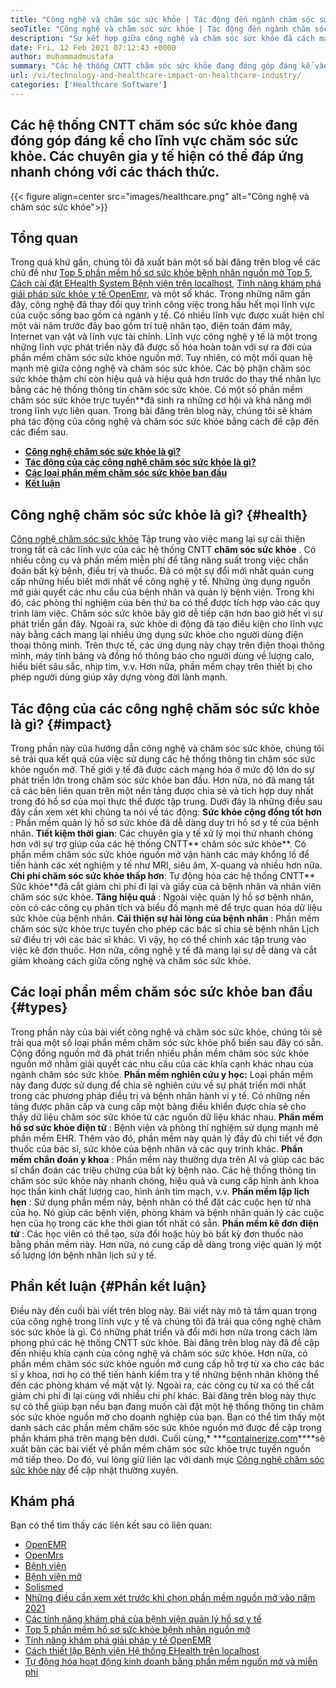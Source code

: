 ```yaml
---
title: "Công nghệ và chăm sóc sức khỏe | Tác động đến ngành chăm sóc sức khỏe" 
seoTitle: "Công nghệ và chăm sóc sức khỏe | Tác động đến ngành chăm sóc sức khỏe" 
description: "Sự kết hợp giữa công nghệ và chăm sóc sức khỏe đã cách mạng hóa bộ phận y tế. Hãy khám phá tác động và các loại phần mềm chăm sóc sức khỏe." 
date: Fri, 12 Feb 2021 07:12:43 +0000
author: muhammadmustafa
summary: "Các hệ thống CNTT chăm sóc sức khỏe đang đóng góp đáng kể vào lĩnh vực chăm sóc sức khỏe. Các chuyên gia y tế hiện có thể đáp ứng nhanh chóng với các thách thức." 
url: /vi/technology-and-healthcare-impact-on-healthcare-industry/
categories: ['Healthcare Software']
---
```


## Các hệ thống CNTT chăm sóc sức khỏe đang đóng góp đáng kể cho lĩnh vực chăm sóc sức khỏe. Các chuyên gia y tế hiện có thể đáp ứng nhanh chóng với các thách thức.

{{< figure align=center src="images/healthcare.png" alt="Công nghệ và chăm sóc sức khỏe">}}


## Tổng quan
Trong quá khứ gần, chúng tôi đã xuất bản một số bài đăng trên blog về các chủ đề như [Top 5 phần mềm hồ sơ sức khỏe bệnh nhân nguồn mở Top 5][1], [Cách cài đặt EHealth System Bệnh viện trên localhost][2], [Tính năng khám phá giải pháp sức khỏe y tế OpenEmr][3], và một số khác. Trong những năm gần đây, công nghệ đã thay đổi quy trình công việc trong hầu hết mọi lĩnh vực của cuộc sống bao gồm cả ngành y tế. Có nhiều lĩnh vực được xuất hiện chỉ một vài năm trước đây bao gồm trí tuệ nhân tạo, điện toán đám mây, Internet vạn vật và lĩnh vực tài chính. Lĩnh vực công nghệ y tế là một trong những lĩnh vực phát triển này đã được số hóa hoàn toàn với sự ra đời của phần mềm chăm sóc sức khỏe nguồn mở. Tuy nhiên, có một mối quan hệ mạnh mẽ giữa công nghệ và chăm sóc sức khỏe.
Các bộ phận chăm sóc sức khỏe thậm chí còn hiệu quả và hiệu quả hơn trước do thay thế nhân lực bằng các hệ thống thông tin chăm sóc sức khỏe. Có một số phần mềm chăm sóc sức khỏe trực tuyến**đã sinh ra những cơ hội và khả năng mới trong lĩnh vực liên quan. Trong bài đăng trên blog này, chúng tôi sẽ khám phá tác động của công nghệ và chăm sóc sức khỏe bằng cách đề cập đến các điểm sau.
* **[Công nghệ chăm sóc sức khỏe là gì?][4]** 
* **[Tác động của các công nghệ chăm sóc sức khỏe là gì?][5]** 
* **[Các loại phần mềm chăm sóc sức khỏe ban đầu][6]** 
* **[Kết luận][7]** 

## Công nghệ chăm sóc sức khỏe là gì? {#health}

[Công nghệ chăm sóc sức khỏe][8] Tập trung vào việc mang lại sự cải thiện trong tất cả các lĩnh vực của các hệ thống CNTT **chăm sóc sức khỏe** . Có nhiều công cụ và phần mềm miễn phí để tăng năng suất trong việc chẩn đoán bất kỳ bệnh, điều trị và thuốc. Đã có một sự đổi mới nhất quán cung cấp những hiểu biết mới nhất về công nghệ y tế. Những ứng dụng nguồn mở giải quyết các nhu cầu của bệnh nhân và quản lý bệnh viện. Trong khi đó, các phòng thí nghiệm của bên thứ ba có thể được tích hợp vào các quy trình làm việc. Chăm sóc sức khỏe bây giờ dễ tiếp cận hơn bao giờ hết vì sự phát triển gần đây. Ngoài ra, sức khỏe di động đã tạo điều kiện cho lĩnh vực này bằng cách mang lại nhiều ứng dụng sức khỏe cho người dùng điện thoại thông minh. Trên thực tế, các ứng dụng này chạy trên điện thoại thông minh, máy tính bảng và đồng hồ thông báo cho người dùng về lượng calo, hiểu biết sâu sắc, nhịp tim, v.v. Hơn nữa, phần mềm chạy trên thiết bị cho phép người dùng giúp xây dựng vòng đời lành mạnh.

## Tác động của các công nghệ chăm sóc sức khỏe là gì? {#impact}

Trong phần này của hướng dẫn công nghệ và chăm sóc sức khỏe, chúng tôi sẽ trải qua kết quả của việc sử dụng các hệ thống thông tin chăm sóc sức khỏe nguồn mở. Thế giới y tế đã được cách mạng hóa ở mức độ lớn do sự phát triển lớn trong chăm sóc sức khỏe ban đầu. Hơn nữa, nó đã mang tất cả các bên liên quan trên một nền tảng được chia sẻ và tích hợp duy nhất trong đó hồ sơ của mọi thực thể được tập trung. Dưới đây là những điều sau đây cần xem xét khi chúng ta nói về tác động:
**Sức khỏe cộng đồng tốt hơn** : Phần mềm quản lý hồ sơ sức khỏe đã dễ dàng duy trì hồ sơ y tế của bệnh nhân.
**Tiết kiệm thời gian**: Các chuyên gia y tế xử lý mọi thứ nhanh chóng hơn với sự trợ giúp của các hệ thống CNTT** chăm sóc sức khỏe**. Có phần mềm chăm sóc sức khỏe nguồn mở vận hành các máy khổng lồ để tiến hành các xét nghiệm y tế như MRI, siêu âm, X-quang và nhiều hơn nữa.
**Chi phí chăm sóc sức khỏe thấp hơn**: Tự động hóa các hệ thống CNTT** Sức khỏe**đã cắt giảm chi phí đi lại và giấy của cả bệnh nhân và nhân viên chăm sóc sức khỏe.
**Tăng hiệu quả** : Ngoài việc quản lý hồ sơ bệnh nhân, còn có các công cụ phân tích và biểu đồ mạnh mẽ để trực quan hóa dữ liệu sức khỏe của bệnh nhân.
**Cải thiện sự hài lòng của bệnh nhân** : Phần mềm chăm sóc sức khỏe trực tuyến cho phép các bác sĩ chia sẻ bệnh nhân Lịch sử điều trị với các bác sĩ khác. Vì vậy, họ có thể chính xác tập trung vào việc kê đơn thuốc. Hơn nữa, công nghệ y tế đã mang lại sự dễ dàng và cắt giảm khoảng cách giữa công nghệ và chăm sóc sức khỏe.

## Các loại phần mềm chăm sóc sức khỏe ban đầu {#types}

Trong phần này của bài viết công nghệ và chăm sóc sức khỏe, chúng tôi sẽ trải qua một số loại phần mềm chăm sóc sức khỏe phổ biến sau đây có sẵn. Cộng đồng nguồn mở đã phát triển nhiều phần mềm chăm sóc sức khỏe nguồn mở nhằm giải quyết các nhu cầu của các khía cạnh khác nhau của ngành chăm sóc sức khỏe.
**Phần mềm nghiên cứu y học:**  Loại phần mềm này đang được sử dụng để chia sẻ nghiên cứu về sự phát triển mới nhất trong các phương pháp điều trị và bệnh nhân hành vi y tế. Có những nền tảng được phân cấp và cung cấp một bảng điều khiển được chia sẻ cho thấy dữ liệu chăm sóc sức khỏe từ các nguồn dữ liệu khác nhau.
**Phần mềm hồ sơ sức khỏe điện tử** : Bệnh viện và phòng thí nghiệm sử dụng mạnh mẽ phần mềm EHR. Thêm vào đó, phần mềm này quản lý đầy đủ chi tiết về đơn thuốc của bác sĩ, sức khỏe của bệnh nhân và các quy trình khác.
**Phần mềm chẩn đoán y khoa** : Phần mềm này thường dựa trên AI và giúp các bác sĩ chẩn đoán các triệu chứng của bất kỳ bệnh nào. Các hệ thống thông tin chăm sóc sức khỏe này nhanh chóng, hiệu quả và cung cấp hình ảnh khoa học thần kinh chất lượng cao, hình ảnh tim mạch, v.v.
**Phần mềm lập lịch hẹn** : Sử dụng phần mềm này, bệnh nhân có thể đặt các cuộc hẹn từ nhà của họ. Nó giúp các bệnh viện, phòng khám và bệnh nhân quản lý các cuộc hẹn của họ trong các khe thời gian tốt nhất có sẵn.
**Phần mềm kê đơn điện tử** : Các học viên có thể tạo, sửa đổi hoặc hủy bỏ bất kỳ đơn thuốc nào bằng phần mềm này. Hơn nữa, nó cung cấp dễ dàng trong việc quản lý một số lượng lớn bệnh nhân lịch sử y tế.

## Phần kết luận {#Phần kết luận}

Điều này đến cuối bài viết trên blog này. Bài viết này mô tả tầm quan trọng của công nghệ trong lĩnh vực y tế và chúng tôi đã trải qua công nghệ chăm sóc sức khỏe là gì. Có những phát triển và đổi mới hơn nữa trong cách làm phong phú các hệ thống CNTT sức khỏe. Bài đăng trên blog này đã đề cập đến nhiều khía cạnh của công nghệ và chăm sóc sức khỏe. Hơn nữa, có phần mềm chăm sóc sức khỏe nguồn mở cung cấp hỗ trợ từ xa cho các bác sĩ y khoa, nơi họ có thể tiến hành kiểm tra y tế những bệnh nhân không thể đến các phòng khám về mặt vật lý. Ngoài ra, các công cụ từ xa có thể cắt giảm chi phí đi lại cùng với nhiều chi phí khác. Bài đăng trên blog này thực sự có thể giúp bạn nếu bạn đang muốn cài đặt một hệ thống thông tin chăm sóc sức khỏe nguồn mở cho doanh nghiệp của bạn. Bạn có thể tìm thấy một danh sách các phần mềm chăm sóc sức khỏe nguồn mở được đề cập trong phần khám phá trên mạng bên dưới.
Cuối cùng,* ***[containerize.com][9]****sẽ xuất bản các bài viết về phần mềm chăm sóc sức khỏe trực tuyến nguồn mở tiếp theo. Do đó, vui lòng giữ liên lạc với danh mục [Công nghệ chăm sóc sức khỏe này][8] để cập nhật thường xuyên.

## Khám phá
Bạn có thể tìm thấy các liên kết sau có liên quan:
  * [OpenEMR][10]
  * [OpenMrs][11]
  * [Bệnh viện][12]
  * [Bệnh viện mở][13]
  * [Solismed][14]
  * [Những điều cần xem xét trước khi chọn phần mềm nguồn mở vào năm 2021][15]
  * [Các tính năng khám phá của bệnh viện quản lý hồ sơ y tế][16]
  * [Top 5 phần mềm hồ sơ sức khỏe bệnh nhân nguồn mở][1]
  * [Tính năng khám phá giải pháp y tế OpenEMR][3]
  * [Cách thiết lập Bệnh viện Hệ thống EHealth trên localhost][17]
  * [Tự động hóa hoạt động kinh doanh bằng phần mềm nguồn mở và miễn phí][18]



[1]: https://blog.containerize.com/2021/03/05/top-5-open-source-patient-record-management-software/
[2]: https://blog.containerize.com/healthcare-software/how-to-install-hospitalrun-hospital-management-system/
[3]: https://blog.containerize.com/healthcare-software/open-source-medical-software-openemr-features/
[4]: #health
[5]: #impact
[6]: #types
[7]: #Conclusion
[8]: https://products.containerize.com/health-care-technologies
[9]: https://www.containerize.com/
[10]: https://products.containerize.com/health-care-technologies/openemr
[11]: https://products.containerize.com/health-care-technologies/openmrs
[12]: https://products.containerize.com/healthcare-technologies/hospitalrun
[13]: https://products.containerize.com/healthcare-technologies/open-hospital
[14]: https://products.containerize.com/healthcare-technologies/solismed
[15]: https://blog.containerize.com/cmdb-software/things-to-review-before-opting-open-source-software-in-2021/
[16]: https://blog.containerize.com/healthcare-software/features-exploration-of-medical-record-manager-hospitalrun/
[17]: https://blog.containerize.com/healthcare-software/how-to-install-hospitalrun-hospital-management-system/
[18]: https://blog.containerize.com/blogging/automate-business-operations-using-open-source-software/
